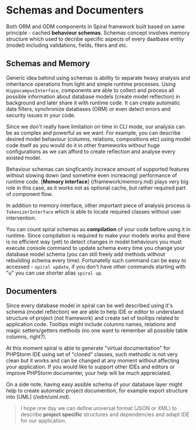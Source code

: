 # Schemas and Documenters
Both ORM and ODM components in Spiral framework built based on same principle - cached **behaviour schemas**. Schemas concept involves memory structure which used to decribe specific aspects of every daatbase entity (model) including validations, fields, fiters and etc. 

## Schemas and Memory
Generic idea behind using schemas is ability to separate heavy analysis and inheritance operations from light and simple runtime processes. Using `HippocampusInterface`, components are able to collect and process all possible information about database models (create model reflection) in background and later share it with runtime code. It can create automatic data filters, synchronize databases (ORM) or even detect errors and security issues in your code.

Since we don't really have limitation on time in CLI mode, our analysis can be as complex and powerful as we want. For example, you can describe desired model behaviour (columns, relations, compositions etc) using model code itself as you would do it in other frameworks without huge configurations as we can afford to create reflection and analyse every existed model.

Behaviour schemas can singficantly increace amount of supported features without slowing down (and sometime even increacing) performance of runtime code. [**Memory interface**] (/framework/memory.md) plays very big role in this case, as it works not as optional cache, but rather required part of component flow.

In addition to memory interface, other important piece of analysis process is `TokenizerInterface` which is able to locate required classes without user intervention.

You can count spiral schemas as **compilation** of your code before using it in runtime. Since compilation is required to make your models works and there is no efficient way (yet) to detect changes in model behaviours you must execute console command to update schema every time you change your database model schema (you can still freely add methods without rebuilding schema every time). Fortunatelly such command can be easy to accessed - `spiral update`, if you don't have other commands starting with "u" you can use shorter alias `spiral up`. 

## Documenters
Since every database model in spiral can be well described using it's schema (model reflection) we are able to help IDE or editor to understand structure of project (not framework) and create set of tooltips related to application code. Tooltips might include columns names, relations and magic setters/getters methods (no one want to remember all possible table columns, right?).

At this moment spiral is able to generate "virtual documentation" for PHPStorm IDE using set of "cloned" classes, such methodic is not very clean but it works and can be changed at any moment without affecting your application. If you would like to support other IDEs and editors or improve PHPStorm documenter, your help will be much appreciated.

On a side note, having easy assible schema of your database layer might help to create automatic project documention, for example export structure into [UML] (/odm/uml.md).

> I hope one day we can define universal format (JSON or XML) to describe **project specific** structures and dependencies and adapt IDE for our application.
